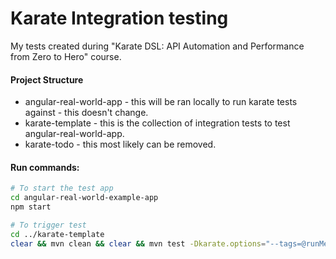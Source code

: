# Karate Integration testing
My tests created during "Karate DSL: API Automation and Performance from Zero to Hero" course.

#### Project Structure
- angular-real-world-app - this will be ran locally to run karate tests against - this doesn't change.
- karate-template - this is the collection of integration tests to test angular-real-world-app.
- karate-todo - this most likely can be removed.



#### Run commands:  
```bash
# To start the test app
cd angular-real-world-example-app
npm start

# To trigger test
cd ../karate-template
clear && mvn clean && clear && mvn test -Dkarate.options="--tags=@runMe"
```